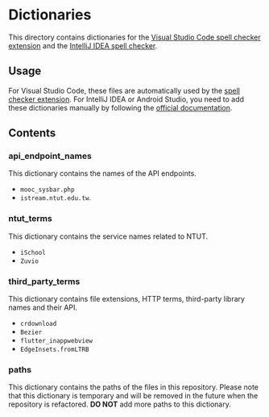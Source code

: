 # Dictionaries

This directory contains dictionaries for the [Visual Studio Code spell checker extension](https://marketplace.visualstudio.com/items?itemName=streetsidesoftware.code-spell-checker) and the [IntelliJ IDEA spell checker](https://www.jetbrains.com/help/idea/spellchecking.html).

## Usage

For Visual Studio Code, these files are automatically used by the [spell checker extension](https://marketplace.visualstudio.com/items?itemName=streetsidesoftware.code-spell-checker). For IntelliJ IDEA or Android Studio, you need to add these dictionaries manually by following the [official documentation](https://www.jetbrains.com/help/idea/spellchecking.html#choose-dictionaries).

## Contents

### api_endpoint_names

This dictionary contains the names of the API endpoints.

- `mooc_sysbar.php` 
- `istream.ntut.edu.tw`.

### ntut_terms

This dictionary contains the service names related to NTUT.

- `iSchool`
- `Zuvio`

### third_party_terms

This dictionary contains file extensions, HTTP terms, third-party library names and their API.

- `crdownload`
- `Bezier`
- `flutter_inappwebview`
- `EdgeInsets.fromLTRB`

### paths

This dictionary contains the paths of the files in this repository. Please note that this dictionary is temporary and will be removed in the future when the repository is refactored. **DO NOT** add more paths to this dictionary.
